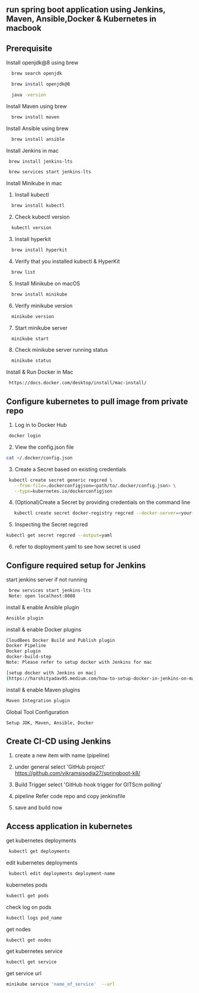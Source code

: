 ## run spring boot application using Jenkins, Maven, Ansible,Docker & Kubernetes in macbook

## Prerequisite

Install openjdk@8 using brew


```bash
  brew search openjdk 

  brew install openjdk@8

  java -version
```

Install Maven using brew


```bash
  brew install maven
```
Install Ansible using brew


```bash
  brew install ansible
```

Install Jenkins in mac
```bash
 brew install jenkins-lts

 brew services start jenkins-lts
```

Install Minikube in mac

1. Install kubectl
```bash
  brew install kubectl
```

2. Check kubectl version
```bash
  kubectl version
```

3. Install hyperkit
```bash
  brew install hyperkit
```

4. Verify that you installed kubectl & HyperKit
```bash
  brew list
```

5. Install Minikube on macOS
```bash
  brew install minikube
```

6. Verify minikube version
```bash
  minikube version
```

7. Start minikube server
```bash
  minikube start
```

8. Check minikube server running status
```bash
  minikube status
```

Install & Run Docker in Mac

```bash
 https://docs.docker.com/desktop/install/mac-install/
```

## Configure kubernetes to pull image from private repo



1. Log in to Docker Hub
```bash
 docker login
```

2. View the config.json file
 ```bash
 cat ~/.docker/config.json
 ```
 
3. Create a Secret based on existing credentials
 ```bash
  kubectl create secret generic regcred \
    --from-file=.dockerconfigjson=<path/to/.docker/config.json> \
    --type=kubernetes.io/dockerconfigjson
 ```

4. (Optional)Create a Secret by providing credentials on the command line   
 ```bash
    kubectl create secret docker-registry regcred --docker-server=<your-registry-server> --docker-username=<your-name> --docker-password=<your-pword> --docker-email=<your-email>
 ```

5. Inspecting the Secret regcred  
 ```bash
 kubectl get secret regcred --output=yaml
 ```
 
6. refer to doployment.yaml to see how secret is used



## Configure required setup for Jenkins

start jenkins server if not running
```bash
 brew services start jenkins-lts  
 Note: open localhost:8080 
```

install & enable Ansible plugin
```bash
Ansible plugin 
```

install & enable Docker plugins
```bash
CloudBees Docker Build and Publish plugin
Docker Pipeline
Docker plugin 
docker-build-step
Note: Please refer to setup docker with Jenkins for mac

[setup docker with Jenkins on mac]
(https://harshityadav95.medium.com/how-to-setup-docker-in-jenkins-on-mac-c45fe02f91c5/)
```

install & enable Maven plugins
```bash
Maven Integration plugin
```

Global Tool Configuration
```bash
Setup JDK, Maven, Ansible, Docker
```

## Create CI-CD using Jenkins

1. create a new item with name (pipeline)

2. under general
select 'GitHub project'
https://github.com/vikramsisodia27/springboot-k8/

3. Build Trigger
select 'GitHub hook trigger for GITScm polling'

4. pipeline
Refer code repo and copy jenkinsfile 

5. save and build now

## Access application in kubernetes

get kubernetes deployments
```bash
 kubectl get deployments
```
edit kubernetes deployments
```bash
 kubectl edit deployments deployment-name
``` 

kubernetes pods
 ```bash
 kubectl get pods
 ``` 

check log on pods
 ```bash
 kubectl logs pod_name
 ``` 

get nodes
 ```bash
 kubectl get nodes
 ``` 

get kubernetes service
 ```bash
 kubectl get service
 ``` 

get service url 
 ```bash
 minikube service 'name_of_service'  --url
 ```
